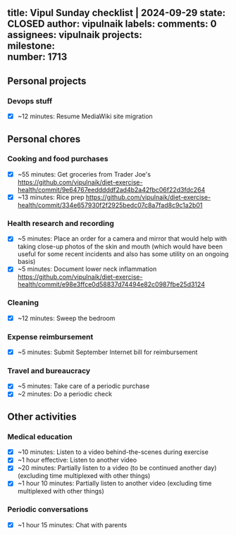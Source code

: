 title:	Vipul Sunday checklist | 2024-09-29
state:	CLOSED
author:	vipulnaik
labels:	
comments:	0
assignees:	vipulnaik
projects:	
milestone:	
number:	1713
--
## Personal projects

### Devops stuff

- [x] ~12 minutes: Resume MediaWiki site migration

## Personal chores

### Cooking and food purchases

- [x] ~55 minutes: Get groceries from Trader Joe's https://github.com/vipulnaik/diet-exercise-health/commit/9e64767eedddddf2ad4b2a42fbc06f22d3fdc264
- [x] ~13 minutes: Rice prep https://github.com/vipulnaik/diet-exercise-health/commit/334e657930f2f2925bedc07c8a7fad8c9c1a2b01

### Health research and recording

- [x] ~5 minutes: Place an order for a camera and mirror that would help with taking close-up photos of the skin and mouth (which would have been useful for some recent incidents and also has some utility on an ongoing basis)
- [x] ~5 minutes: Document lower neck inflammation https://github.com/vipulnaik/diet-exercise-health/commit/e98e3ffce0d58837d74494e82c0987fbe25d3124

### Cleaning

- [x] ~12 minutes: Sweep the bedroom

### Expense reimbursement

- [x] ~5 minutes: Submit September Internet bill for reimbursement

### Travel and bureaucracy

- [x] ~5 minutes: Take care of a periodic purchase
- [x] ~2 minutes: Do a periodic check
## Other activities

### Medical education

- [x] ~10 minutes: Listen to a video behind-the-scenes during exercise
- [x] ~1 hour effective: Listen to another video
- [x] ~20 minutes: Partially listen to a video (to be continued another day) (excluding time multiplexed with other things)
- [x] ~1 hour 10 minutes: Partially listen to another video (excluding time multiplexed with other things)

### Periodic conversations

- [x] ~1 hour 15 minutes: Chat with parents

